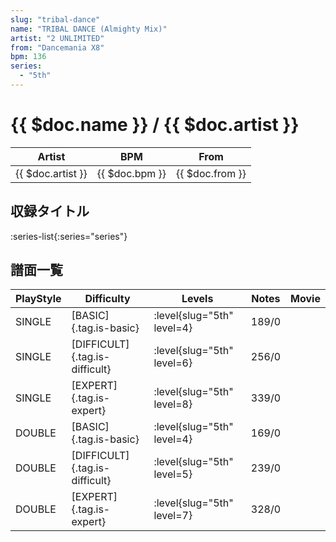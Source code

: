 ```yaml
---
slug: "tribal-dance"
name: "TRIBAL DANCE (Almighty Mix)"
artist: "2 UNLIMITED"
from: "Dancemania X8"
bpm: 136
series:
  - "5th"
---
```


# {{ $doc.name }} / {{ $doc.artist }}

|Artist|BPM|From|
|------|---|----|
|{{ $doc.artist }}|{{ $doc.bpm }}|{{ $doc.from }}|

## 収録タイトル

:series-list{:series="series"}

## 譜面一覧

|PlayStyle|Difficulty|Levels|Notes|Movie|
|---------|----------|------|-----|-----|
|SINGLE|[BASIC]{.tag.is-basic}|<div class="field is-grouped is-grouped-multiline">:level{slug="5th" level=4}</div>|189/0||
|SINGLE|[DIFFICULT]{.tag.is-difficult}|<div class="field is-grouped is-grouped-multiline">:level{slug="5th" level=6}</div>|256/0||
|SINGLE|[EXPERT]{.tag.is-expert}|<div class="field is-grouped is-grouped-multiline">:level{slug="5th" level=8}</div>|339/0||
|DOUBLE|[BASIC]{.tag.is-basic}|<div class="field is-grouped is-grouped-multiline">:level{slug="5th" level=4}</div>|169/0||
|DOUBLE|[DIFFICULT]{.tag.is-difficult}|<div class="field is-grouped is-grouped-multiline">:level{slug="5th" level=5}</div>|239/0||
|DOUBLE|[EXPERT]{.tag.is-expert}|<div class="field is-grouped is-grouped-multiline">:level{slug="5th" level=7}</div>|328/0||
